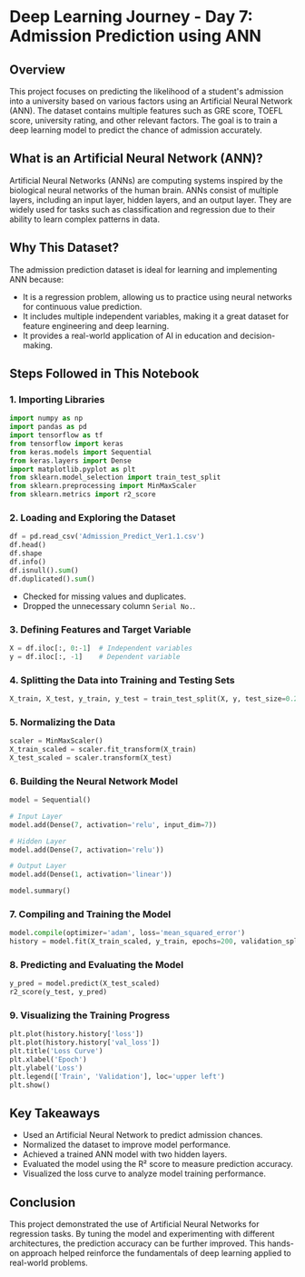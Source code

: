 # Deep Learning Journey - Day 7: Admission Prediction using ANN

## Overview
This project focuses on predicting the likelihood of a student's admission into a university based on various factors using an Artificial Neural Network (ANN). The dataset contains multiple features such as GRE score, TOEFL score, university rating, and other relevant factors. The goal is to train a deep learning model to predict the chance of admission accurately.

## What is an Artificial Neural Network (ANN)?
Artificial Neural Networks (ANNs) are computing systems inspired by the biological neural networks of the human brain. ANNs consist of multiple layers, including an input layer, hidden layers, and an output layer. They are widely used for tasks such as classification and regression due to their ability to learn complex patterns in data.

## Why This Dataset?
The admission prediction dataset is ideal for learning and implementing ANN because:
- It is a regression problem, allowing us to practice using neural networks for continuous value prediction.
- It includes multiple independent variables, making it a great dataset for feature engineering and deep learning.
- It provides a real-world application of AI in education and decision-making.

## Steps Followed in This Notebook

### 1. Importing Libraries
```python
import numpy as np
import pandas as pd
import tensorflow as tf
from tensorflow import keras
from keras.models import Sequential
from keras.layers import Dense
import matplotlib.pyplot as plt
from sklearn.model_selection import train_test_split
from sklearn.preprocessing import MinMaxScaler
from sklearn.metrics import r2_score
```

### 2. Loading and Exploring the Dataset
```python
df = pd.read_csv('Admission_Predict_Ver1.1.csv')
df.head()
df.shape
df.info()
df.isnull().sum()
df.duplicated().sum()
```
- Checked for missing values and duplicates.
- Dropped the unnecessary column `Serial No.`.

### 3. Defining Features and Target Variable
```python
X = df.iloc[:, 0:-1]  # Independent variables
y = df.iloc[:, -1]    # Dependent variable
```

### 4. Splitting the Data into Training and Testing Sets
```python
X_train, X_test, y_train, y_test = train_test_split(X, y, test_size=0.2, random_state=1)
```

### 5. Normalizing the Data
```python
scaler = MinMaxScaler()
X_train_scaled = scaler.fit_transform(X_train)
X_test_scaled = scaler.transform(X_test)
```

### 6. Building the Neural Network Model
```python
model = Sequential()

# Input Layer
model.add(Dense(7, activation='relu', input_dim=7))

# Hidden Layer
model.add(Dense(7, activation='relu'))

# Output Layer
model.add(Dense(1, activation='linear'))

model.summary()
```

### 7. Compiling and Training the Model
```python
model.compile(optimizer='adam', loss='mean_squared_error')
history = model.fit(X_train_scaled, y_train, epochs=200, validation_split=0.2)
```

### 8. Predicting and Evaluating the Model
```python
y_pred = model.predict(X_test_scaled)
r2_score(y_test, y_pred)
```

### 9. Visualizing the Training Progress
```python
plt.plot(history.history['loss'])
plt.plot(history.history['val_loss'])
plt.title('Loss Curve')
plt.xlabel('Epoch')
plt.ylabel('Loss')
plt.legend(['Train', 'Validation'], loc='upper left')
plt.show()
```

## Key Takeaways
- Used an Artificial Neural Network to predict admission chances.
- Normalized the dataset to improve model performance.
- Achieved a trained ANN model with two hidden layers.
- Evaluated the model using the R² score to measure prediction accuracy.
- Visualized the loss curve to analyze model training performance.

## Conclusion
This project demonstrated the use of Artificial Neural Networks for regression tasks. By tuning the model and experimenting with different architectures, the prediction accuracy can be further improved. This hands-on approach helped reinforce the fundamentals of deep learning applied to real-world problems.

